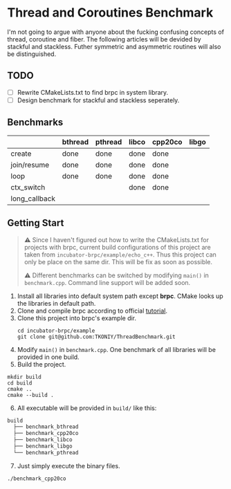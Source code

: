 # Thread and Coroutines Benchmark
I'm not going to argue with anyone about the fucking confusing concepts of thread, coroutine and fiber. The following articles will be devided by stackful and stackless. Futher symmetric and asymmetric routines will also be distinguished.
## TODO
- [ ] Rewrite CMakeLists.txt to find brpc in system library.
- [ ] Design benchmark for stackful and stackless seperately.
## Benchmarks
|               | bthread | pthread | libco | cpp20co | libgo |
| ------------- | ------- | ------- | ----- | ------- | ----- |
| create        | done    | done    | done  | done    |       |
| join/resume   | done    | done    | done  | done    |       |
| loop          | done    | done    | done  | done    |       |
| ctx_switch    |         |         | done  | done    |       |
| long_callback |         |         |       |         |       |
## Getting Start
> ⚠️ Since I haven't figured out how to write the CMakeLists.txt for projects with brpc, current build configurations of this project are taken from `incubator-brpc/example/echo_c++`. Thus this project can only be place on the same dir. This will be fix as soon as possible.
> 
> ⚠️ Different benchmarks can be switched by modifying `main()` in `benchmark.cpp`. Command line support will be added soon.
1. Install all libraries into default system path except **brpc**. CMake looks up the libraries in default path.
2. Clone and compile brpc according to official [tutorial](https://github.com/apache/incubator-brpc/blob/master/docs/cn/getting_started.md).
3. Clone this project into brpc's example dir.
   ```shell
   cd incubator-brpc/example
   git clone git@github.com:TKONIY/ThreadBenchmark.git
   ```
4. Modify `main()` in `benchmark.cpp`. One benchmark of all libraries will be provided in one build. 
5. Build the project.
  ```shell
  mkdir build
  cd build
  cmake ..
  cmake --build .
  ```
6. All executable will be provided in `build/` like this:
  ```txt
  build
    ├── benchmark_bthread
    ├── benchmark_cpp20co
    ├── benchmark_libco
    ├── benchmark_libgo
    └── benchmark_pthread
  ```
7. Just simply execute the binary files.
  ```shell
  ./benchmark_cpp20co
  ```